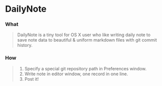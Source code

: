 # DailyNote



### What

>  DailyNote is a tiny tool for OS X user who like writing daily note to save note data to beautiful & uniform markdown files with git commit history.



### How

> 1. Specify a special git repository path in Preferences window.
> 2. Write note in editor window, one record in one line.
> 3. Post it!

